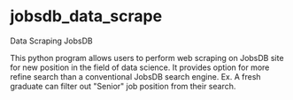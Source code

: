 # jobsdb_data_scrape
Data Scraping JobsDB

This python program allows users to perform web scraping on JobsDB site for new position in the field of data science. It provides option for more refine search than a conventional JobsDB search engine.
Ex. A fresh graduate can filter out "Senior" job position from their search.
